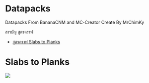 # Datapacks
Datapacks From BananaCNM and MC-Creator Create By MrChimKy

สารบัญ สูตรคราฟ
* [สูตรคราฟ Slabs to Planks](README.md#slabs-to-planks)




# Slabs to Planks


![](https://media.giphy.com/media/IwI41VjLX4thAGsjQ0/giphy.gif)
